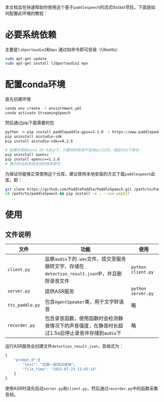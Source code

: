 本文档旨在快速帮助你使用这个基于`paddlespeech`的流式tts/asr项目。下面是如何配置此环境的教程：

# 必要系统依赖
主要是`libportaudio2`和`mpv`
通过如命令即可安装（Ubuntu）
```bash
sudo apt-get update
sudo apt-get install libportaudio2 mpv
```

# 配置conda环境
首先创建环境
```bash
conda env create -f enviornment.yml
conda activate StreamingSpeech
```

然后通过pip下载需要的包
```bash
python -m pip install paddlepaddle-gpu==3.1.0 -i https://www.paddlepaddle.org.cn/packages/stable/cu118/
pip uninstall aistudio-sdk
pip install aistudio-sdk==0.2.6

# 如果你是Ubuntu 20.4及以下，只要你的系统不支持gcc12的，请运行以下命令：
pip uninstall opencc
pip install opencc==1.1.6
# 换为你当前系统支持的版本即可
```

为保证你能够正常使用这个仓库，建议使用本地安装的方式下载`paddlespeech`此库，即：
```bash
git clone https://github.com/PaddlePaddle/PaddleSpeech.git /path/to/PaddleSpeech
cd /path/to/paddleSpeech && pip install -e . --use-pep517
```

# 使用
## 文件说明
| 文件              | 功能                                                                 | 使用                 |
| --------------- | ------------------------------------------------------------------ | ------------------ |
| `client.py`     | 监察`audio`下的`.wav`文件，提交至服务器转文字，存储在`detection_result.json`中，并且删除录音文件 | `python client.py` |
| `server.py`     | 提供ASR服务                                                            | `python server.py` |
| `tts_paddle.py` | 包含`AgentSpeaker`类，用于文字转语音                                          | 略                  |
| `recorder.py`   | 包含录音函数，使用函数时会检测静音情况下的声音强度，在静音时长超过1.5s后停止录音并存储到`audio`下             | 略                  |

运行ASR服务会创建文件`detection_result.json`，其格式为：
```JavaScript
{
	"prompt_0":{
		"text": "这是一段测试音频"，
		"file_time": "2025-07-23 11:45:14"
	}
}
```

使用ASR时请先启动`server.py`和`client.py`，然后通过`recorder.py`中的函数采集音频。